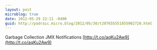```yaml
---
layout: post
microblog: true
date: 2012-05-29 22:11 -0400
guid: http://padraic.micro.blog/2012/05/30/t207655551855902720.html
---
```

Garbage Collection JMX Notifications [http://t.co/aqKu2Aw9](http://t.co/aqKu2Aw9)
